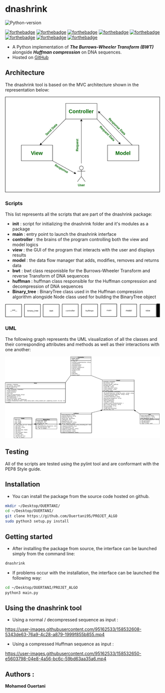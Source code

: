# dnashrink

![Python-version](https://img.shields.io/badge/python-v3.8-blueviolet)

[![forthebadge](https://forthebadge.com/images/badges/made-with-python.svg)](https://forthebadge.com)
[![forthebadge](https://forthebadge.com/images/badges/uses-git.svg)](https://forthebadge.com)
[![forthebadge](https://forthebadge.com/images/badges/open-source.svg)](https://forthebadge.com)
[![forthebadge](https://forthebadge.com/images/badges/uses-brains.svg)](https://forthebadge.com)
[![forthebadge](https://forthebadge.com/images/badges/works-on-my-machine.svg)](https://forthebadge.com)
[![forthebadge](https://forthebadge.com/images/badges/it-works-why.svg)](https://forthebadge.com)
[![forthebadge](https://forthebadge.com/images/badges/not-a-bug-a-feature.svg)](https://forthebadge.com)
[![forthebadge](https://forthebadge.com/images/badges/built-with-science.svg)](https://forthebadge.com)

- A Python implementation of ***The Burrows-Wheeler Transform (BWT)*** alongside ***Huffman compression*** on DNA sequences.
- Hosted on [GitHub](https://github.com/Ouertani95/PROJET_ALGO)

## Architecture

The dnashrink tool is based on the MVC architecture shown in the representation below:

![mvc_explanation](photos/mvc.png)

### Scripts

This list represents all the scripts that are part of the dnashrink package:
- **__init__** : script for initializing the dnashrink folder and it's modules as a package
- **main** : entry point to launch the dnashrink interface
- **controller** : the brains of the program controlling both the view and model logics
- **view** : the GUI of the program that interacts with the user and displays results
- **model** : the data flow manager that adds, modifies, removes and returns data
- **bwt** : bwt class responisble for the Burrows-Wheeler Transform and reverse Transform of DNA sequences
- **huffman** : huffman class responsible for the Huffman compression and decompression of DNA sequences
- **Binary_tree** : BinaryTree class used in the Huffman compression algorithm alongside Node class used for building the BinaryTree object

![pkgs](photos/scripts_used.png)

### UML

The following graph represents the UML visualization of all the classes and their corresponding attributes and methods as well as their interactions with one another:

![mvc](photos/dnashrink_MVC_UML.png)

## Testing

All of the scripts are tested using the pylint tool and are conformant with the PEP8 Style guide.


## Installation

- You can install the package from the source code hosted on github.

```bash
mkdir ~/Desktop/OUERTANI/
cd ~/Desktop/OUERTANI/
git clone https://github.com/Ouertani95/PROJET_ALGO
sudo python3 setup.py install
```

## Getting started

- After installing the package from source, the interface can be launched simply from the command line:

```bash
dnashrink
```

- If problems occur with the installation, the interface can be launched the following way:

```bash
cd ~/Desktop/OUERTANI/PROJET_ALGO
python3 main.py
```

## Using the dnashrink tool

- Using a normal / decompressed sequence as input :

https://user-images.githubusercontent.com/95162533/158532608-5343de63-76a9-4c28-a879-1999f855b855.mp4

- Using a compressed Huffman sequence as input :

https://user-images.githubusercontent.com/95162533/158532650-e5603798-04e8-4a56-bc6c-59bd63aa35a6.mp4

## Authors :

**Mohamed Ouertani**